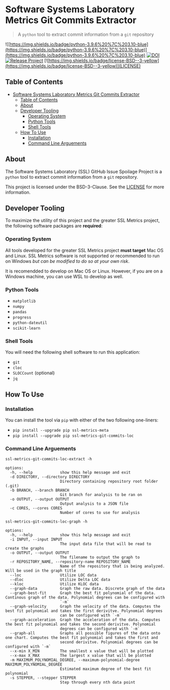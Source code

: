 # Software Systems Laboratory Metrics Git Commits Extractor

> A `python` tool to extract commit information from a `git` repository

![[https://img.shields.io/badge/python-3.9.6%20%7C%203.10-blue](https://img.shields.io/badge/python-3.9.6%20%7C%203.10-blue)](https://img.shields.io/badge/python-3.9.6%20%7C%203.10-blue)
[![DOI](https://zenodo.org/badge/374020358.svg)](https://zenodo.org/badge/latestdoi/374020358)
[![Release Project](https://github.com/SoftwareSystemsLaboratory/ssl-metrics-git-commits-loc/actions/workflows/release.yml/badge.svg?branch=main)](https://github.com/SoftwareSystemsLaboratory/ssl-metrics-git-commits-loc/actions/workflows/release.yml)
[![https://img.shields.io/badge/license-BSD--3-yellow](https://img.shields.io/badge/license-BSD--3-yellow)](LICENSE)

## Table of Contents

- [Software Systems Laboratory Metrics Git Commits Extractor](#software-systems-laboratory-metrics-git-commits-extractor)
  - [Table of Contents](#table-of-contents)
  - [About](#about)
  - [Developer Tooling](#developer-tooling)
    - [Operating System](#operating-system)
    - [Python Tools](#python-tools)
    - [Shell Tools](#shell-tools)
  - [How To Use](#how-to-use)
    - [Installation](#installation)
    - [Command Line Arguements](#command-line-arguements)

## About

The Software Systems Laboratory (SSL) GitHub Issue Spoilage Project is a `python` tool to extract commit information from a `git` repository.

This project is licensed under the BSD-3-Clause. See the [LICENSE](LICENSE) for more information.

## Developer Tooling

To maximize the utility of this project and the greater SSL Metrics project, the following software packages are **required**:

### Operating System

All tools developed for the greater SSL Metrics project **must target** Mac OS and Linux. SSL Metrics software is not supported or recommended to run on Windows *but can be modified to do so at your own risk*.

It is recomendded to develop on Mac OS or Linux. However, if you are on a Windows machine, you can use WSL to develop as well.

### Python Tools

- `matplotlib`
- `numpy`
- `pandas`
- `progress`
- `python-dateutil`
- `scikit-learn`

### Shell Tools

You will need the following shell software to run this application:

- `git`
- `cloc`
- `SLOCCount` (optional)
- `jq`

## How To Use

### Installation

You can install the tool via `pip` with either of the two following one-liners:

- `pip install --upgrade pip ssl-metrics-meta`
- `pip install --upgrade pip ssl-metrics-git-commits-loc`

### Command Line Arguements

`ssl-metrics-git-commits-loc-extract -h`

```shell
options:
  -h, --help            show this help message and exit
  -d DIRECTORY, --directory DIRECTORY
                        Directory containing repository root folder (.git)
  -b BRANCH, --branch BRANCH
                        Git branch for analysis to be ran on
  -o OUTPUT, --output OUTPUT
                        Output analysis to a JSON file
  -c CORES, --cores CORES
                        Number of cores to use for analysis
```

`ssl-metrics-git-commits-loc-graph -h`

```shell
options:
  -h, --help            show this help message and exit
  -i INPUT, --input INPUT
                        The input data file that will be read to create the graphs
  -o OUTPUT, --output OUTPUT
                        The filename to output the graph to
  -r REPOSITORY_NAME, --repository-name REPOSITORY_NAME
                        Name of the repository that is being analyzed. Will be used in the graph title
  --loc                 Utilize LOC data
  --dloc                Utilize Delta LOC data
  --kloc                Utilize KLOC data
  --graph-data          Graph the raw data. Discrete graph of the data
  --graph-best-fit      Graph the best fit polynomial of the data. Continous graph of the data. Polynomial degrees can be configured with
                        `-m`
  --graph-velocity      Graph the velocity of the data. Computes the best fit polynomial and takes the first derivitve. Polynomial degrees
                        can be configured with `-m`
  --graph-acceleration  Graph the acceleration of the data. Computes the best fit polynomial and takes the second derivitve. Polynomial
                        degrees can be configured with `-m`
  --graph-all           Graphs all possible figures of the data onto one chart. Computes the best fit polynomial and takes the first and
                        second derivitve. Polynomial degrees can be configured with `-m`
  --x-min X_MIN         The smallest x value that will be plotted
  --x-max X_MAX         The largest x value that will be plotted
  -m MAXIMUM_POLYNOMIAL_DEGREE, --maximum-polynomial-degree MAXIMUM_POLYNOMIAL_DEGREE
                        Estimated maximum degree of the best fit polynomial
  -s STEPPER, --stepper STEPPER
                        Step through every nth data point
```
